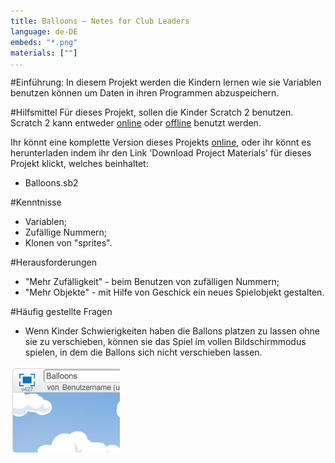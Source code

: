 ```yaml
---
title: Balloons — Notes for Club Leaders
language: de-DE
embeds: "*.png"
materials: [""]
...
```


#Einführung:
In diesem Projekt werden die Kindern lernen wie sie Variablen benutzen können um Daten in ihren Programmen abzuspeichern.

#Hilfsmittel
Für dieses Projekt, sollen die Kinder Scratch 2 benutzen. Scratch 2 kann entweder <a href="http://scratch.mit.edu/projects/editor/">online</a> oder <a href="http://scratch.mit.edu/scratch2download/">offline</a> benutzt werden.

Ihr könnt eine komplette Version dieses Projekts <a href="http://scratch.mit.edu/projects/26745384/#editor">online</a>, oder ihr könnt es herunterladen indem ihr den Link 'Download Project Materials' für dieses Projekt klickt, welches beinhaltet:

+ Balloons.sb2

#Kenntnisse
+ Variablen;
+ Zufällige Nummern;
+ Klonen von "sprites".

#Herausforderungen
+ "Mehr Zufälligkeit" - beim Benutzen von zufälligen Nummern;
+ "Mehr Objekte" - mit Hilfe von Geschick ein neues Spielobjekt gestalten.

#Häufig gestellte Fragen
+ Wenn Kinder Schwierigkeiten haben die Ballons platzen zu lassen ohne sie zu verschieben, können sie das Spiel im vollen Bildschirmmodus spielen, in dem die Ballons sich nicht verschieben lassen.

![screenshot](balloons-fullscreen.png)
